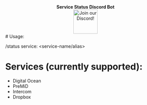 <div align="center">
    <b>Service Status Discord Bot</b>
</div>
<div align="center">
  <a target="_blank" href="https://discord.premid.app/" title="Join our Discord!">
<img draggable="false" src="https://discordapp.com/api/guilds/832359181196984360/widget.png?style=banner2" height="76px" draggable="false" alt="Join our Discord!">
</a>
</div>
# Usage:

/status service: <service-name/alias>

    
# Services (currently supported):

-   Digital Ocean
-   PreMiD
-   Intercom
-   Dropbox

